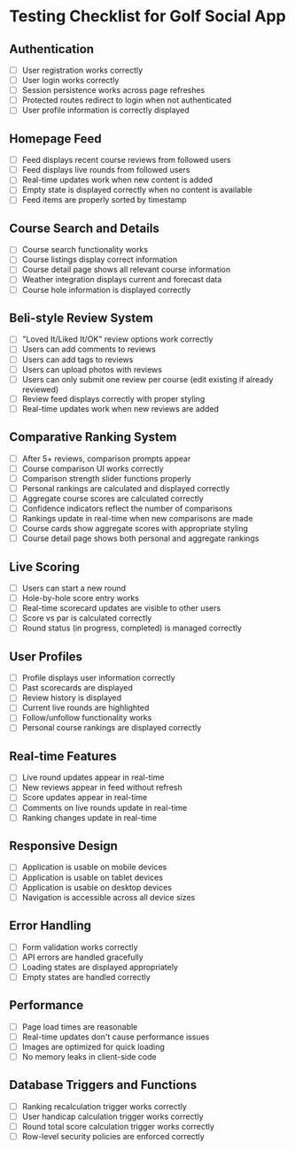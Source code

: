 # Testing Checklist for Golf Social App

## Authentication
- [ ] User registration works correctly
- [ ] User login works correctly
- [ ] Session persistence works across page refreshes
- [ ] Protected routes redirect to login when not authenticated
- [ ] User profile information is correctly displayed

## Homepage Feed
- [ ] Feed displays recent course reviews from followed users
- [ ] Feed displays live rounds from followed users
- [ ] Real-time updates work when new content is added
- [ ] Empty state is displayed correctly when no content is available
- [ ] Feed items are properly sorted by timestamp

## Course Search and Details
- [ ] Course search functionality works
- [ ] Course listings display correct information
- [ ] Course detail page shows all relevant course information
- [ ] Weather integration displays current and forecast data
- [ ] Course hole information is displayed correctly

## Beli-style Review System
- [ ] "Loved It/Liked It/OK" review options work correctly
- [ ] Users can add comments to reviews
- [ ] Users can add tags to reviews
- [ ] Users can upload photos with reviews
- [ ] Users can only submit one review per course (edit existing if already reviewed)
- [ ] Review feed displays correctly with proper styling
- [ ] Real-time updates work when new reviews are added

## Comparative Ranking System
- [ ] After 5+ reviews, comparison prompts appear
- [ ] Course comparison UI works correctly
- [ ] Comparison strength slider functions properly
- [ ] Personal rankings are calculated and displayed correctly
- [ ] Aggregate course scores are calculated correctly
- [ ] Confidence indicators reflect the number of comparisons
- [ ] Rankings update in real-time when new comparisons are made
- [ ] Course cards show aggregate scores with appropriate styling
- [ ] Course detail page shows both personal and aggregate rankings

## Live Scoring
- [ ] Users can start a new round
- [ ] Hole-by-hole score entry works
- [ ] Real-time scorecard updates are visible to other users
- [ ] Score vs par is calculated correctly
- [ ] Round status (in progress, completed) is managed correctly

## User Profiles
- [ ] Profile displays user information correctly
- [ ] Past scorecards are displayed
- [ ] Review history is displayed
- [ ] Current live rounds are highlighted
- [ ] Follow/unfollow functionality works
- [ ] Personal course rankings are displayed correctly

## Real-time Features
- [ ] Live round updates appear in real-time
- [ ] New reviews appear in feed without refresh
- [ ] Score updates appear in real-time
- [ ] Comments on live rounds update in real-time
- [ ] Ranking changes update in real-time

## Responsive Design
- [ ] Application is usable on mobile devices
- [ ] Application is usable on tablet devices
- [ ] Application is usable on desktop devices
- [ ] Navigation is accessible across all device sizes

## Error Handling
- [ ] Form validation works correctly
- [ ] API errors are handled gracefully
- [ ] Loading states are displayed appropriately
- [ ] Empty states are handled correctly

## Performance
- [ ] Page load times are reasonable
- [ ] Real-time updates don't cause performance issues
- [ ] Images are optimized for quick loading
- [ ] No memory leaks in client-side code

## Database Triggers and Functions
- [ ] Ranking recalculation trigger works correctly
- [ ] User handicap calculation trigger works correctly
- [ ] Round total score calculation trigger works correctly
- [ ] Row-level security policies are enforced correctly
